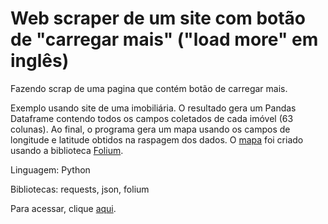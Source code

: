 # Web scraper de um site com botão de "carregar mais" ("load more" em inglês)

Fazendo scrap de uma pagina que contém botão de carregar mais. 

Exemplo usando site de uma imobiliária.
O resultado gera um Pandas Dataframe contendo todos os campos coletados de cada imóvel (63 colunas).
Ao final, o programa gera um mapa usando os campos de longitude e latitude obtidos na raspagem dos dados. O [mapa](https://github.com/ferkrum/web-scraper-botao-load-more/blob/main/index-2022-07-18-14-28-27.html) foi criado usando a biblioteca [Folium](https://python-visualization.github.io/folium/).

Linguagem: Python

Bibliotecas: requests, json, folium

Para acessar, clique [aqui](https://github.com/ferkrum/web-scraper-botao-load-more/blob/main/Web_Scraper_botao_'carregar_mais'_V3_(vendas).ipynb).
